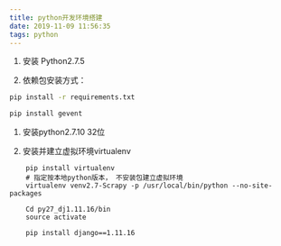 ```yaml
---
title: python开发环境搭建
date: 2019-11-09 11:56:35
tags: python
---
```

1. 安装 Python2.7.5

2. 依赖包安装方式：

```bash
pip install -r requirements.txt

pip install gevent
```


1. 安装python2.7.10 32位
	
2. 安装并建立虚拟环境virtualenv
```
	pip install virtualenv
	# 指定按本地python版本， 不安装包建立虚拟环境
	virtualenv venv2.7-Scrapy -p /usr/local/bin/python --no-site-packages
	
	Cd py27_dj1.11.16/bin
	source activate
	
    pip install django==1.11.16
```

